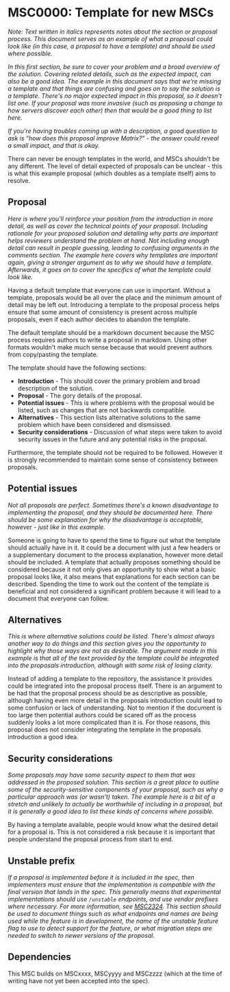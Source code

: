 # MSC0000: Template for new MSCs

*Note: Text written in italics represents notes about the section or proposal process. This document
serves as an example of what a proposal could look like (in this case, a proposal to have a template)
and should be used where possible.*

*In this first section, be sure to cover your problem and a broad overview of the solution. Covering
related details, such as the expected impact, can also be a good idea. The example in this document
says that we're missing a template and that things are confusing and goes on to say the solution is
a template. There's no major expected impact in this proposal, so it doesn't list one. If your proposal
was more invasive (such as proposing a change to how servers discover each other) then that would be
a good thing to list here.*

*If you're having troubles coming up with a description, a good question to ask is "how
does this proposal improve Matrix?" - the answer could reveal a small impact, and that is okay.*

There can never be enough templates in the world, and MSCs shouldn't be any different. The level
of detail expected of proposals can be unclear - this is what this example proposal (which doubles
as a template itself) aims to resolve.


## Proposal

*Here is where you'll reinforce your position from the introduction in more detail, as well as cover
the technical points of your proposal. Including rationale for your proposed solution and detailing
why parts are important helps reviewers understand the problem at hand. Not including enough detail
can result in people guessing, leading to confusing arguments in the comments section. The example
here covers why templates are important again, giving a stronger argument as to why we should have
a template. Afterwards, it goes on to cover the specifics of what the template could look like.*

Having a default template that everyone can use is important. Without a template, proposals would be
all over the place and the minimum amount of detail may be left out. Introducing a template to the
proposal process helps ensure that some amount of consistency is present across multiple proposals,
even if each author decides to abandon the template.

The default template should be a markdown document because the MSC process requires authors to write
a proposal in markdown. Using other formats wouldn't make much sense because that would prevent authors
from copy/pasting the template.

The template should have the following sections:

* **Introduction** - This should cover the primary problem and broad description of the solution.
* **Proposal** - The gory details of the proposal.
* **Potential issues** - This is where problems with the proposal would be listed, such as changes
  that are not backwards compatible.
* **Alternatives** - This section lists alternative solutions to the same
  problem which have been considered and dismsissed.
* **Security considerations** - Discussion of what steps were taken to avoid security issues in the
  future and any potential risks in the proposal.

Furthermore, the template should not be required to be followed. However it is strongly recommended to
maintain some sense of consistency between proposals.


## Potential issues

*Not all proposals are perfect. Sometimes there's a known disadvantage to implementing the proposal,
and they should be documented here. There should be some explanation for why the disadvantage is
acceptable, however - just like in this example.*

Someone is going to have to spend the time to figure out what the template should actually have in it.
It could be a document with just a few headers or a supplementary document to the process explanation,
however more detail should be included. A template that actually proposes something should be considered
because it not only gives an opportunity to show what a basic proposal looks like, it also means that
explanations for each section can be described. Spending the time to work out the content of the template
is beneficial and not considered a significant problem because it will lead to a document that everyone
can follow.


## Alternatives

*This is where alternative solutions could be listed. There's almost always another way to do things
and this section gives you the opportunity to highlight why those ways are not as desirable. The
argument made in this example is that all of the text provided by the template could be integrated
into the proposals introduction, although with some risk of losing clarity.*

Instead of adding a template to the repository, the assistance it provides could be integrated into
the proposal process itself. There is an argument to be had that the proposal process should be as
descriptive as possible, although having even more detail in the proposals introduction could lead to
some confusion or lack of understanding. Not to mention if the document is too large then potential
authors could be scared off as the process suddenly looks a lot more complicated than it is. For those
reasons, this proposal does not consider integrating the template in the proposals introduction a good
idea.


## Security considerations

*Some proposals may have some security aspect to them that was addressed in the proposed solution. This
section is a great place to outline some of the security-sensitive components of your proposal, such as
why a particular approach was (or wasn't) taken. The example here is a bit of a stretch and unlikely to
actually be worthwhile of including in a proposal, but it is generally a good idea to list these kinds
of concerns where possible.*

By having a template available, people would know what the desired detail for a proposal is. This is not
considered a risk because it is important that people understand the proposal process from start to end.

## Unstable prefix

*If a proposal is implemented before it is included in the spec, then implementers must ensure that the
implementation is compatible with the final version that lands in the spec. This generally means that
experimental implementations should use `/unstable` endpoints, and use vendor prefixes where necessary.
For more information, see [MSC2324](https://github.com/matrix-org/matrix-doc/pull/2324). This section
should be used to document things such as what endpoints and names are being used while the feature is
in development, the name of the unstable feature flag to use to detect support for the feature, or what
migration steps are needed to switch to newer versions of the proposal.*

## Dependencies

This MSC builds on MSCxxxx, MSCyyyy and MSCzzzz (which at the time of writing have not yet been accepted
into the spec).

